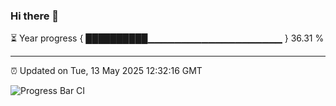 ### Hi there 👋

⏳ Year progress { ██████████▁▁▁▁▁▁▁▁▁▁▁▁▁▁▁▁▁▁▁▁ } 36.31 %

---

⏰ Updated on Tue, 13 May 2025 12:32:16 GMT

![Progress Bar CI](https://github.com/liununu/liununu/workflows/Progress%20Bar%20CI/badge.svg)
